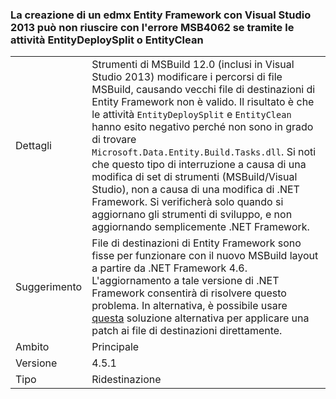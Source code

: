 ### <a name="building-an-entity-framework-edmx-with-visual-studio-2013-can-fail-with-error-msb4062-if-using-the-entitydeploysplit-or-entityclean-tasks"></a>La creazione di un edmx Entity Framework con Visual Studio 2013 può non riuscire con l'errore MSB4062 se tramite le attività EntityDeploySplit o EntityClean

|   |   |
|---|---|
|Dettagli|Strumenti di MSBuild 12.0 (inclusi in Visual Studio 2013) modificare i percorsi di file MSBuild, causando vecchi file di destinazioni di Entity Framework non è valido. Il risultato è che le attività <code>EntityDeploySplit</code> e <code>EntityClean</code> hanno esito negativo perché non sono in grado di trovare <code>Microsoft.Data.Entity.Build.Tasks.dll</code>. Si noti che questo tipo di interruzione a causa di una modifica di set di strumenti (MSBuild/Visual Studio), non a causa di una modifica di .NET Framework. Si verificherà solo quando si aggiornano gli strumenti di sviluppo, e non aggiornando semplicemente .NET Framework.|
|Suggerimento|File di destinazioni di Entity Framework sono fisse per funzionare con il nuovo MSBuild layout a partire da .NET Framework 4.6. L'aggiornamento a tale versione di .NET Framework consentirà di risolvere questo problema. In alternativa, è possibile usare [questa](http://stackoverflow.com/a/24249247/131944) soluzione alternativa per applicare una patch ai file di destinazioni direttamente.|
|Ambito|Principale|
|Versione|4.5.1|
|Tipo|Ridestinazione|

